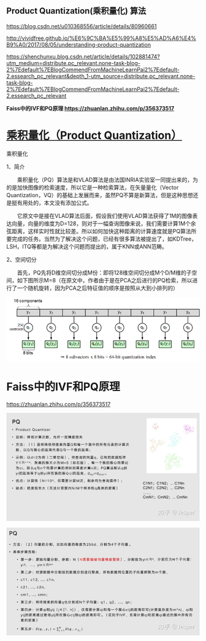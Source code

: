 ## Product Quantization(乘积量化) 算法

https://blog.csdn.net/u010368556/article/details/80960661

http://vividfree.github.io/%E6%9C%BA%E5%99%A8%E5%AD%A6%E4%B9%A0/2017/08/05/understanding-product-quantization



https://shenchunxu.blog.csdn.net/article/details/102881474?utm_medium=distribute.pc_relevant.none-task-blog-2%7Edefault%7EBlogCommendFromMachineLearnPai2%7Edefault-2.essearch_pc_relevant&depth_1-utm_source=distribute.pc_relevant.none-task-blog-2%7Edefault%7EBlogCommendFromMachineLearnPai2%7Edefault-2.essearch_pc_relevant



**Faiss中的IVF和PQ原理  https://zhuanlan.zhihu.com/p/356373517**

# [乘积量化（Product Quantization）](https://www.cnblogs.com/mafuqiang/p/7161592.html)

乘积量化

1、简介

　　乘积量化（PQ）算法是和VLAD算法是由法国INRIA实验室一同提出来的，为的是加快图像的检索速度，所以它是一种检索算法，在矢量量化（Vector Quantization，VQ）的基础上发展而来，虽然PQ不算是新算法，但是这种思想还是挺有用处的，本文没有添加公式。

　　它原文中是接在VLAD算法后面，假设我们使用VLAD算法获得了1M的图像表达向量，向量的维度为D=128，则对于一幅查询图像来说，我们需要计算1M个余弦距离，这样实时性就比较差。所以如何加快这种距离的计算速度就是PQ算法所要完成的任务。当然为了解决这个问题，已经有很多算法被提出了，如KDTree，LSH，ITQ等都是为解决这个问题而提出的，属于KNN或ANN范畴。

2、空间切分

　　首先，PQ先将D维空间切分成M份：即将128维空间切分成M个D/M维的子空间，如下图所示M=8（在原文中，作者由于是在PCA之后进行的PQ检索，所以进行了一个随机旋转，因为PCA之后特征值的顺序是按照从大到小排列的）

![img](..\typora-user-images\1138886-20170713165102025-150593021.png)



# Faiss中的IVF和PQ原理

https://zhuanlan.zhihu.com/p/356373517

![img](..\typora-user-images\v2-a625c04e4b7737eea4fde21e18b2aed7_720w.jpg)

![img](..\typora-user-images\v2-094f80b69629541c0dd59a37d4bec5c8_720w.jpg)
